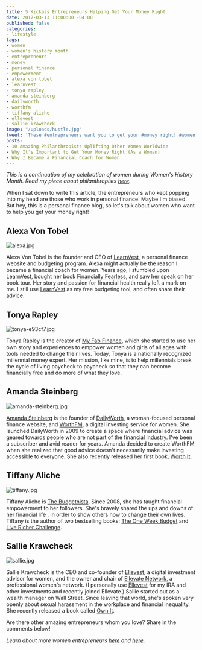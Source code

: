 ```yaml
---
title: 5 Kickass Entrepreneurs Helping Get Your Money Right
date: 2017-03-13 11:00:00 -04:00
published: false
categories:
- lifestyle
tags:
- women
- women's history month
- entrepreneurs
- money
- personal finance
- empowerment
- alexa von tobel
- learnvest
- tonya rapley
- amanda steinberg
- dailyworth
- worthfm
- tiffany aliche
- ellevest
- sallie krawcheck
image: "/uploads/hustle.jpg"
tweet: 'These #entrepreneurs want you to get your #money right! #women #womenshistory'
posts:
- 10 Amazing Philanthropists Uplifting Other Women Worldwide
- Why It's Important to Get Your Money Right (As a Woman)
- Why I Became a Financial Coach for Women
---
```


*This is a continuation of my celebration of women during Women's History Month. Read my piece about philanthropists [here](https://www.maggiegermano.com/blog/10-Amazing-Philanthropists-Uplifting-Other-Women/).*

When I sat down to write this article, the entrepreneurs who kept popping into my head are those who work in personal finance. Maybe I'm biased. But hey, this is a personal finance blog, so let's talk about women who want to help you get your money right!

## Alexa Von Tobel

![alexa.jpg](/uploads/alexa.jpg)

Alexa Von Tobel is the founder and CEO of [LearnVest](https://www.learnvest.com/?utm_source=CJ&utm_medium=affiliate&utm_campaign=wellness&utm_content=yoga_300x250), a personal finance website and budgeting program. Alexa might actually be the reason I became a financial coach for women. Years ago, I stumbled upon LearnVest, bought her book [Financially Fearless](https://www.amazon.com/dp/B00DTEMGF6/ref=dp-kindle-redirect?_encoding=UTF8&btkr=1), and saw her speak on her book tour. Her story and passion for financial health really left a mark on me.  I still use [LearnVest](https://www.learnvest.com/?utm_source=CJ&utm_medium=affiliate&utm_campaign=wellness&utm_content=yoga_300x250) as my free budgeting tool, and often share their advice.

## Tonya Rapley

![tonya-e93cf7.jpg](/uploads/tonya-e93cf7.jpg)

Tonya Rapley is the creator of [My Fab Finance](www.myfabfinance.com), which she started to use her own story and experiences to empower women and girls of all ages with tools needed to change their lives. Today, Tonya is a nationally recognized millennial money expert. Her mission, like mine, is to help millennials break the cycle of living paycheck to paycheck so that they can become financially free and do more of what they love. 

## Amanda Steinberg

![amanda-steinberg.jpg](/uploads/amanda-steinberg.jpg)

[Amanda Steinberg](https://www.amandasteinberg.net/) is the founder of [DailyWorth](dailyworth.com), a woman-focused personal finance website, and [WorthFM](worthfm.com), a digital investing service for women. She launched DailyWorth in 2009 to create a space where financial advice was geared towards people who are not part of the financial industry. I've been a subscriber and avid reader for years. Amanda decided to create WorthFM when she realized that good advice doesn't necessarily make investing accessible to everyone. She also recently released her first book, [Worth It](https://www.amazon.com/dp/B01CO3468W/ref=dp-kindle-redirect?_encoding=UTF8&btkr=1).

## Tiffany Aliche

![tiffany.jpg](/uploads/tiffany.jpg)

Tiffany Aliche is [The Budgetnista](http://thebudgetnista.com/). Since 2008, she has taught financial empowerment to her followers. She's bravely shared the ups and downs of her financial life , in order to show others how to change their  own lives. Tiffany is the author of two bestselling books: [The One Week Budget](https://www.amazon.com/dp/B005110B84/ref=dp-kindle-redirect?_encoding=UTF8&btkr=1) and [Live Richer Challenge](https://www.amazon.com/Live-Richer-Challenge-budget-improve-ebook/dp/B00RYBGMH8/ref=sr_1_1?s=digital-text&ie=UTF8&qid=1489080781&sr=1-1&keywords=live\+richer\+challenge).

## Sallie Krawcheck

![sallie.jpg](/uploads/sallie.jpg)

Sallie Krawcheck is the CEO and co-founder of [Ellevest](ellevest.com), a digital investment advisor for women, and the owner and chair of [Ellevate Network](ellevatenetwork.com), a professional women's network. (I personally use [Ellevest](ellevest.com) for my IRA and other investments and recently joined Ellevate.) Sallie started out as a wealth manager on Wall Street. Since leaving that world, she's spoken very openly about sexual harassment in the workplace and financial inequality. She recently released a book called [Own It](https://www.amazon.com/Own-Power-Women-at-Work-ebook/dp/B01FPH2MJ4/ref=sr_1_1?s=digital-text&ie=UTF8&qid=1489080171&sr=1-1&keywords=sally\+krawcheck). 

Are there other amazing entrepreneurs whom you love? Share in the comments below!

*Learn about more women entrepreneurs [here](https://www.entrepreneur.com/slideshow/254071) and [here](http://fortune.com/2015/09/09/2015-most-promising-women-entrepreneurs/).*